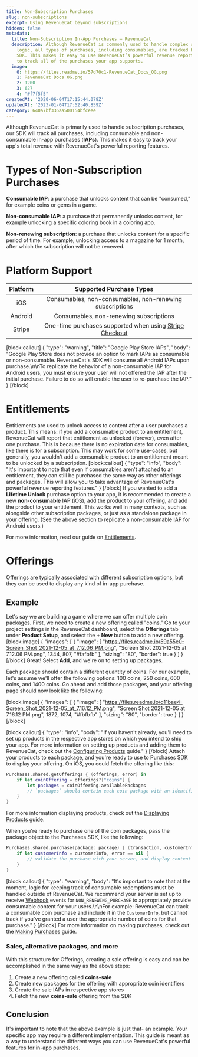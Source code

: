 ```yaml
---
title: Non-Subscription Purchases
slug: non-subscriptions
excerpt: Using RevenueCat beyond subscriptions
hidden: false
metadata:
  title: Non-Subscription In-App Purchases – RevenueCat
  description: Although RevenueCat is commonly used to handle complex subscription
    logic, all types of purchases, including consumables, are tracked by the Purchases
    SDK. This makes it easy to use RevenueCat’s powerful revenue reporting features
    to track all of the purchases your app supports.
  image:
    0: https://files.readme.io/57d70c1-RevenueCat_Docs_OG.png
    1: RevenueCat Docs OG.png
    2: 1200
    3: 627
    4: "#f7f5f5"
createdAt: '2020-06-04T17:15:44.078Z'
updatedAt: '2023-01-04T17:52:40.859Z'
category: 640a7bf336aa500154bfceee
---
```

Although RevenueCat is primarily used to handle subscription purchases, our SDK will track all purchases, including consumable and non-consumable in-app purchases (**IAPs**). This makes it easy to track your app's total revenue with RevenueCat's powerful reporting features.

# Types of Non-Subscription Purchases

**Consumable IAP**: a purchase that unlocks content that can be "consumed," for example coins or gems in a game.

**Non-consumable IAP**: a purchase that permanently unlocks content, for example unlocking a specific coloring book in a coloring app.

**Non-renewing subscription**: a purchase that unlocks content for a specific period of time. For example, unlocking access to a magazine for 1 month, after which the subscription will not be renewed.

# Platform Support

| Platform | Supported Purchase Types |
|:---:|:---:|
| iOS | Consumables, non-consumables, non-renewing subscriptions |
| Android | Consumables, non-renewing subscriptions |
| Stripe | One-time purchases supported when using [Stripe Checkout](doc:stripe)  |

[block:callout]
{
  "type": "warning",
  "title": "Google Play Store IAPs",
  "body": "Google Play Store does not provide an option to mark IAPs as consumable or non-consumable. RevenueCat's SDK will consume all Android IAPs upon purchase.\n\nTo replicate the behavior of a non-consumable IAP for Android users, you must ensure your user will not offered the IAP after the initial purchase. Failure to do so will enable the user to re-purchase the IAP."
}
[/block]
# Entitlements

Entitlements are used to unlock access to content after a user purchases a product. This means: if you add a consumable product to an entitlement, RevenueCat will report that entitlement as unlocked (forever), even after one purchase. This is because there is no expiration date for consumables, like there is for a subscription. This may work for some use-cases, but generally, you wouldn't add a consumable product to an entitlement meant to be unlocked by a subscription.
[block:callout]
{
  "type": "info",
  "body": "It's important to note that even if consumables aren't attached to an entitlement, they can still be purchased the same way as other offerings and packages. This will allow you to take advantage of RevenueCat's powerful revenue reporting features."
}
[/block]
If you wanted to add a **Lifetime Unlock** purchase option to your app, it is recommended to create a new **non-consumable** IAP (iOS), add the product to your offering, and add the product to your entitlement. This works well in many contexts, such as alongside other subscription packages, or just as a standalone package in your offering. (See the above section to replicate a non-consumable IAP for Android users.)

For more information, read our guide on [Entitlements](https://docs.revenuecat.com/docs/entitlements).

# Offerings

Offerings are typically associated with different subscription options, but they can be used to display any kind of in-app purchase.

## Example

Let's say we are building a game where we can offer multiple coin packages. First, we need to create a new offering called "coins." Go to your project settings in the RevenueCat dashboard, select the **Offerings** tab under **Product Setup**, and select the **+ New** button to add a new offering.
[block:image]
{
  "images": [
    {
      "image": [
        "https://files.readme.io/59a55e0-Screen_Shot_2021-12-05_at_7.12.06_PM.png",
        "Screen Shot 2021-12-05 at 7.12.06 PM.png",
        1344,
        807,
        "#fafbfb"
      ],
      "sizing": "80",
      "border": true
    }
  ]
}
[/block]
Great! Select **Add**, and we're on to setting up packages.

Each package should contain a different quantity of coins. For our example, let's assume we'll offer the following options: 100 coins, 250 coins, 600 coins, and 1400 coins. Go ahead and add those packages, and your offering page should now look like the following:

[block:image]
{
  "images": [
    {
      "image": [
        "https://files.readme.io/d11bae4-Screen_Shot_2021-12-05_at_7.16.12_PM.png",
        "Screen Shot 2021-12-05 at 7.16.12 PM.png",
        1872,
        1074,
        "#fbfbfb"
      ],
      "sizing": "80",
      "border": true
    }
  ]
}
[/block]

[block:callout]
{
  "type": "info",
  "body": "If you haven't already, you'll need to set up products in the respective app stores on which you intend to ship your app. For more information on setting up products and adding them to RevenueCat, check out the [Configuring Products](https://docs.revenuecat.com/docs/entitlements#configuration) guide."
}
[/block]
Attach your products to each package, and you're ready to use to Purchases SDK to display your offering. On iOS, you could fetch the offering like this:

```swift
Purchases.shared.getOfferings { (offerings, error) in
	if let coinOffering = offerings?["coins"] {
		let packages = coinOffering.availablePackages
		// `packages` should contain each coin package with an identifier like 'coins-100'
	}
}
```

For more information displaying products, check out the [Displaying Products](doc:displaying-products) guide.

When you're ready to purchase one of the coin packages, pass the package object to the Purchases SDK, like the following:

```swift
Purchases.shared.purchase(package: package) { (transaction, customerInfo, error, userCancelled)
	if let customerInfo = customerInfo, error == nil {
		// validate the purchase with your server, and display content
	}
}
```
[block:callout]
{
  "type": "warning",
  "body": "It's important to note that at the moment, logic for keeping track of consumable redemptions must be handled outside of RevenueCat. We recommend your server is set up to receive [Webhook](https://docs.revenuecat.com/docs/webhooks) events for `NON_RENEWING_PURCHASE` to appropriately provide consumable content for your users.\n\nFor example: RevenueCat can track a consumable coin purchase and include it in the `CustomerInfo`, but cannot track if you've granted a user the appropriate number of coins for that purchase."
}
[/block]
For more information on making purchases, check out the [Making Purchases](doc:making-purchases) guide.

### Sales, alternative packages, and more

With this structure for Offerings, creating a sale offering is easy and can be accomplished in the same way as the above steps:

1. Create a new offering called **coins-sale**
2. Create new packages for the offering with appropriate coin identifiers
3. Create the sale IAPs in respective app stores
4. Fetch the new **coins-sale** offering from the SDK

## Conclusion

It's important to note that the above example is just that- an example. Your specific app may require a different implementation. This guide is meant as a way to understand the different ways you can use RevenueCat's powerful features for in-app purchases.